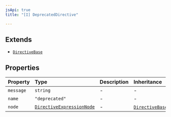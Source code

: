 ```yaml
---
jsApi: true
title: "[I] DeprecatedDirective"

---
```

## Extends

- [`DirectiveBase`](DirectiveBase.md)

## Properties

| Property | Type | Description | Inheritance |
| :------ | :------ | :------ | :------ |
| `message` | `string` | - | - |
| `name` | `"deprecated"` | - | - |
| `node` | [`DirectiveExpressionNode`](DirectiveExpressionNode.md) | - | [`DirectiveBase`](DirectiveBase.md).`node` |
